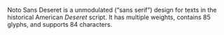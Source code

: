 Noto Sans Deseret is a unmodulated (“sans serif”) design for texts in the historical American _Deseret_ script. It has multiple weights, contains 85 glyphs, and supports 84 characters.